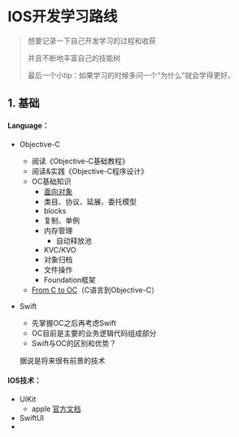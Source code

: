# IOS开发学习路线

> 想要记录一下自己开发学习的过程和收获
>
> 并且不断地丰富自己的技能树
>
> 最后一个小tip：如果学习的时候多问一个“为什么”就会学得更好。

## 1. 基础

#### Language：

- Objective-C

  - 阅读《Objective-C基础教程》
  - 阅读&实践《Objective-C程序设计》
  - OC基础知识
    - [面向对象](./code/面向对象/)
    - 类目、协议、延展、委托模型
    - blocks
    - 复制、单例
    - 内存管理
      - 自动释放池
    - KVC/KVO
    - 对象归档
    - 文件操作
    - Foundation框架
  - [From C to OC](<https://github.com/szupzj18/Mobile-development-Notes/blob/master/iOS/C-To-OC.md>)（C语言到Objective-C）

- Swift

  - 先掌握OC之后再考虑Swift
  - OC目前是主要的业务逻辑代码组成部分
  - Swift与OC的区别和优势？

  据说是将来很有前景的技术

#### IOS技术：

- UIKit
  - apple [官方文档](<https://developer.apple.com/cn/documentation/uikit/>)
- SwiftUI
- 
